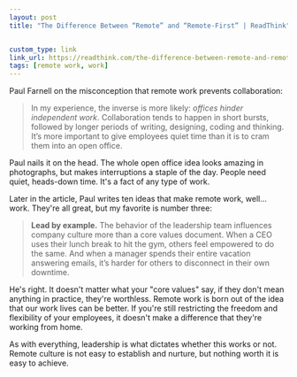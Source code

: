 ```yaml
---
layout: post
title: "The Difference Between “Remote” and “Remote-First” | ReadThink"


custom_type: link
link_url: https://readthink.com/the-difference-between-remote-and-remote-first-7dd38458855f?gi=bc9be0e8887e
tags: [remote work, work]
---
```

Paul Farnell on the misconception that remote work prevents collaboration:

> In my experience, the inverse is more likely: *offices hinder independent work*. Collaboration tends to happen in short bursts, followed by longer periods of writing, designing, coding and thinking. It’s more important to give employees quiet time than it is to cram them into an open office.

Paul nails it on the head. The whole open office idea looks amazing in photographs, but makes interruptions a staple of the day. People need quiet, heads-down time. It's a fact of any type of work.

Later in the article, Paul writes ten ideas that make remote work, well… work. They're all great, but my favorite is number three:

> **Lead by example.** The behavior of the leadership team influences company culture more than a core values document. When a CEO uses their lunch break to hit the gym, others feel empowered to do the same. And when a manager spends their entire vacation answering emails, it’s harder for others to disconnect in their own downtime.

He's right. It doesn't matter what your "core values" say, if they don't mean anything in practice, they're worthless. Remote work is born out of the idea that our work lives can be better. If you're still restricting the freedom and flexibility of your employees, it doesn't make a difference that they're working from home.

As with everything, leadership is what dictates whether this works or not. Remote culture is not easy to establish and nurture, but nothing worth it is easy to achieve.
